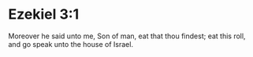 # Ezekiel 3:1

Moreover he said unto me, Son of man, eat that thou findest; eat this roll, and go speak unto the house of Israel.